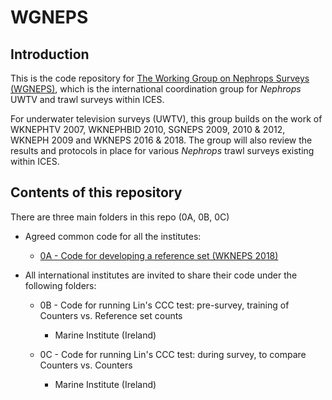 # WGNEPS

## Introduction

This is the code repository for [The Working Group on Nephrops Surveys (WGNEPS)](https://www.ices.dk/community/groups/Pages/WGNEPS.aspx), which is the international coordination group for _Nephrops_ UWTV and trawl surveys within ICES.

For underwater television surveys (UWTV), this group builds on the work of WKNEPHTV 2007, WKNEPHBID 2010, SGNEPS 2009, 2010 & 2012, WKNEPH 2009 and WKNEPS 2016 & 2018. The group will also review the results and protocols in place for various _Nephrops_ trawl surveys existing within ICES.

## Contents of this repository

There are three main folders in this repo (0A, 0B, 0C)

* Agreed common code for all the institutes:

  * [0A - Code for developing a reference set (WKNEPS 2018)](https://github.com/ices-eg/wg_WGNEPS/tree/master/0A_Developing_a_reference_set)

* All international institutes are invited to share their code under the following folders:

  * 0B - Code for running Lin's CCC test: pre-survey, training of Counters vs. Reference set counts
    * Marine Institute (Ireland)

  * 0C - Code for running Lin's CCC test: during survey, to compare Counters vs. Counters
    * Marine Institute (Ireland)
